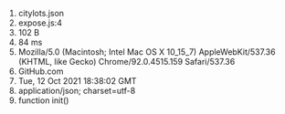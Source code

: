 1. citylots.json
2. expose.js:4
3. 102 B
4. 84 ms
5. Mozilla/5.0 (Macintosh; Intel Mac OS X 10_15_7) AppleWebKit/537.36 (KHTML, like Gecko) Chrome/92.0.4515.159 Safari/537.36
6. GitHub.com
7. Tue, 12 Oct 2021 18:38:02 GMT
8. application/json; charset=utf-8
9. function init() 

